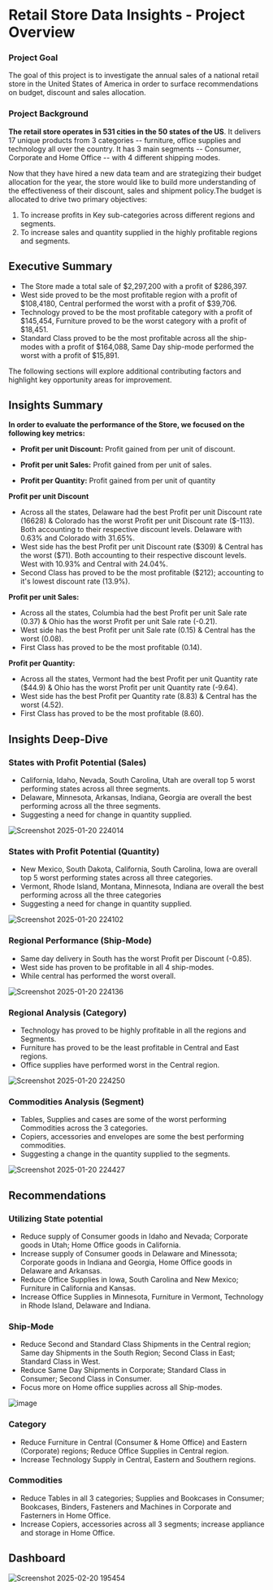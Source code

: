 # Retail Store Data Insights - Project Overview
### Project Goal ###
The goal of this project is to investigate the annual sales of a national retail store in the United States of America in order to surface recommendations on budget, discount and sales allocation.
### Project Background ###
**The retail store operates in 531 cities in the 50 states of the US**. It delivers 17 unique products from 3 categories -- furniture, office supplies and technology all over the country. It has 3 main segments -- Consumer, Corporate and Home Office -- with 4 different shipping modes. 

Now that they have hired a new data team and are strategizing their budget allocation for the year, the store would like to build more understanding of the effectiveness of their discount, sales and shipment policy.The budget is allocated to drive two primary objectives: 
1) To increase profits in Key sub-categories across different regions and segments.
2) To increase sales and quantity supplied in the highly profitable regions and segments.

## Executive Summary ##
- The Store made a total sale of $2,297,200 with a profit of $286,397.
- West side proved to be the most profitable region with a profit of $108,4180, Central performed the worst with a profit of $39,706.
- Technology proved to be the most profitable category with a profit of $145,454, Furniture proved to be the worst category with a profit of $18,451.
- Standard Class proved to be the most profitable across all the ship-modes with a profit of $164,088, Same Day ship-mode performed the worst with a profit of $15,891.

The following sections will explore additional contributing factors and highlight key opportunity areas for improvement.

## Insights Summary ##
**In order to evaluate the performance of the Store, we focused on the following key metrics:**

  - **Profit per unit Discount:** Profit gained from per unit of discount.
  
  - **Profit per unit Sales:** Profit gained from per unit of sales.
  
  - **Profit per Quantity:** Profit gained from per unit of quantity

 **Profit per unit Discount**
 - Across all the states, Delaware had the best Profit per unit Discount rate (16628) & Colorado has the worst Profit per unit Discount rate ($-113). Both accounting to their respective discount levels. Delaware with 0.63% and Colorado with 31.65%.
 - West side has the best Profit per unit Discount rate ($309) & Central has the worst ($71). Both accounting to their respective discount levels. West with 10.93% and Central with 24.04%.
- Second Class has proved to be the most profitable ($212); accounting to it's lowest discount rate (13.9%).

**Profit per unit Sales:**
- Across all the states, Columbia had the best Profit per unit Sale rate (0.37) & Ohio has the worst Profit per unit Sale rate (-0.21).
- West side has the best Profit per unit Sale rate (0.15) & Central has the worst (0.08).
- First Class has proved to be the most profitable (0.14).

**Profit per Quantity:**
- Across all the states, Vermont had the best Profit per unit Quantity rate ($44.9) & Ohio has the worst Profit per unit Quantity rate (-9.64).
- West side has the best Profit per Quantity rate (8.83) & Central has the worst (4.52).
- First Class has proved to be the most profitable (8.60).

## Insights Deep-Dive ##

### States with Profit Potential (Sales) ###
- California, Idaho, Nevada, South Carolina, Utah are overall top 5 worst performing states across all three segments.
- Delaware, Minnesota, Arkansas, Indiana, Georgia are overall the best performing across all the three segments.
- Suggesting a need for change in quantity supplied.
    
![Screenshot 2025-01-20 224014](https://github.com/user-attachments/assets/b57c1e2d-c3c9-4728-9f7a-07bdae063c4f)

### States with Profit Potential (Quantity) ###
- New Mexico, South Dakota, California, South Carolina, Iowa are overall top 5 worst performing states across all three categories.
- Vermont, Rhode Island, Montana, Minnesota, Indiana are overall the best performing across all the three categories
- Suggesting a need for change in quantity supplied.

![Screenshot 2025-01-20 224102](https://github.com/user-attachments/assets/095fbbc2-65a4-4206-91ea-8f6801ed7146)

### Regional Performance (Ship-Mode) ###
- Same day delivery in South has the worst Profit per Discount (-0.85).
- West side has proven to be profitable in all 4 ship-modes.
- While central has performed the worst overall.

![Screenshot 2025-01-20 224136](https://github.com/user-attachments/assets/134b9472-d24b-4e53-965f-aa8265ef2f62)

### Regional Analysis (Category) ###
- Technology has proved to be highly profitable in all the regions and Segments.
- Furniture has proved to be the least profitable in Central and East regions.
- Office supplies have performed worst in the Central region.
  
![Screenshot 2025-01-20 224250](https://github.com/user-attachments/assets/5102de1e-491d-40c2-b5a0-baf309bb5caf)
  
### Commodities Analysis (Segment) ###
- Tables, Supplies and cases are some of the worst performing Commodities across the 3 categories.
- Copiers, accessories and envelopes are some the best performing commodities.
- Suggesting a change in the quantity supplied to the segments.
  
![Screenshot 2025-01-20 224427](https://github.com/user-attachments/assets/298355fc-4b85-42d1-8a67-b59e619a7196)

## Recommendations ##

### Utilizing State potential ###
- Reduce supply of Consumer goods in Idaho and Nevada; Corporate goods in Utah; Home Office goods in California.
- Increase supply of Consumer goods in Delaware and Minessota; Corporate goods in Indiana and Georgia, Home Office goods in Delaware and Arkansas.
- Reduce Office Supplies in Iowa, South Carolina and New Mexico; Furniture in California and Kansas.
- Increase Office Supplies in Minnesota, Furniture in Vermont, Technology in Rhode Island, Delaware and Indiana. 

### Ship-Mode ###
- Reduce Second and Standard Class Shipments in the Central region; Same day Shipments in the South Region; Second Class in East; Standard Class in West.
- Reduce Same Day Shipments in Corporate; Standard Class in Consumer; Second Class in Consumer.
- Focus more on Home office supplies across all Ship-modes.

![image](https://github.com/user-attachments/assets/e3f61db8-33be-4906-804b-aa55e176baf8)

### Category ###
- Reduce Furniture in Central (Consumer & Home Office) and Eastern (Corporate) regions; Reduce Office Supplies in Central region.
- Increase Technology Supply in Central, Eastern and Southern regions.

### Commodities ###
- Reduce Tables in all 3 categories; Supplies and Bookcases in Consumer; Bookcases, Binders, Fasteners and Machines in Corporate and Fasterners in Home Office.
- Increase Copiers, accessories across all 3 segments; increase appliance and storage in Home Office.

## Dashboard ##
![Screenshot 2025-02-20 195454](https://github.com/user-attachments/assets/8c07724a-8011-49d1-b229-86623b77c790)



